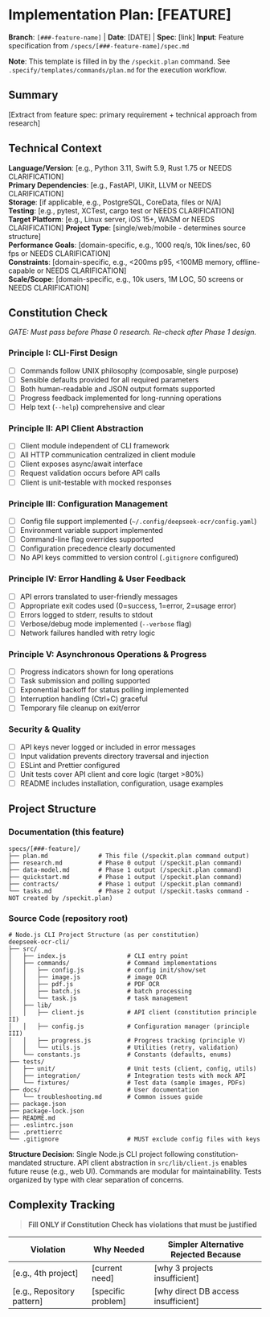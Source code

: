 # Implementation Plan: [FEATURE]

**Branch**: `[###-feature-name]` | **Date**: [DATE] | **Spec**: [link]
**Input**: Feature specification from `/specs/[###-feature-name]/spec.md`

**Note**: This template is filled in by the `/speckit.plan` command. See `.specify/templates/commands/plan.md` for the execution workflow.

## Summary

[Extract from feature spec: primary requirement + technical approach from research]

## Technical Context

<!--
  ACTION REQUIRED: Replace the content in this section with the technical details
  for the project. The structure here is presented in advisory capacity to guide
  the iteration process.
-->

**Language/Version**: [e.g., Python 3.11, Swift 5.9, Rust 1.75 or NEEDS CLARIFICATION]  
**Primary Dependencies**: [e.g., FastAPI, UIKit, LLVM or NEEDS CLARIFICATION]  
**Storage**: [if applicable, e.g., PostgreSQL, CoreData, files or N/A]  
**Testing**: [e.g., pytest, XCTest, cargo test or NEEDS CLARIFICATION]  
**Target Platform**: [e.g., Linux server, iOS 15+, WASM or NEEDS CLARIFICATION]
**Project Type**: [single/web/mobile - determines source structure]  
**Performance Goals**: [domain-specific, e.g., 1000 req/s, 10k lines/sec, 60 fps or NEEDS CLARIFICATION]  
**Constraints**: [domain-specific, e.g., <200ms p95, <100MB memory, offline-capable or NEEDS CLARIFICATION]  
**Scale/Scope**: [domain-specific, e.g., 10k users, 1M LOC, 50 screens or NEEDS CLARIFICATION]

## Constitution Check

*GATE: Must pass before Phase 0 research. Re-check after Phase 1 design.*

### Principle I: CLI-First Design
- [ ] Commands follow UNIX philosophy (composable, single purpose)
- [ ] Sensible defaults provided for all required parameters
- [ ] Both human-readable and JSON output formats supported
- [ ] Progress feedback implemented for long-running operations
- [ ] Help text (`--help`) comprehensive and clear

### Principle II: API Client Abstraction
- [ ] Client module independent of CLI framework
- [ ] All HTTP communication centralized in client module
- [ ] Client exposes async/await interface
- [ ] Request validation occurs before API calls
- [ ] Client is unit-testable with mocked responses

### Principle III: Configuration Management
- [ ] Config file support implemented (`~/.config/deepseek-ocr/config.yaml`)
- [ ] Environment variable support implemented
- [ ] Command-line flag overrides supported
- [ ] Configuration precedence clearly documented
- [ ] No API keys committed to version control (`.gitignore` configured)

### Principle IV: Error Handling & User Feedback
- [ ] API errors translated to user-friendly messages
- [ ] Appropriate exit codes used (0=success, 1=error, 2=usage error)
- [ ] Errors logged to stderr, results to stdout
- [ ] Verbose/debug mode implemented (`--verbose` flag)
- [ ] Network failures handled with retry logic

### Principle V: Asynchronous Operations & Progress
- [ ] Progress indicators shown for long operations
- [ ] Task submission and polling supported
- [ ] Exponential backoff for status polling implemented
- [ ] Interruption handling (Ctrl+C) graceful
- [ ] Temporary file cleanup on exit/error

### Security & Quality
- [ ] API keys never logged or included in error messages
- [ ] Input validation prevents directory traversal and injection
- [ ] ESLint and Prettier configured
- [ ] Unit tests cover API client and core logic (target >80%)
- [ ] README includes installation, configuration, usage examples

## Project Structure

### Documentation (this feature)

```text
specs/[###-feature]/
├── plan.md              # This file (/speckit.plan command output)
├── research.md          # Phase 0 output (/speckit.plan command)
├── data-model.md        # Phase 1 output (/speckit.plan command)
├── quickstart.md        # Phase 1 output (/speckit.plan command)
├── contracts/           # Phase 1 output (/speckit.plan command)
└── tasks.md             # Phase 2 output (/speckit.tasks command - NOT created by /speckit.plan)
```

### Source Code (repository root)
<!--
  ACTION REQUIRED: For the DeepSeek-OCR CLI project, use the structure below
  as defined in the constitution. Adjust paths based on actual feature needs.
-->

```text
# Node.js CLI Project Structure (as per constitution)
deepseek-ocr-cli/
├── src/
│   ├── index.js                 # CLI entry point
│   ├── commands/                # Command implementations
│   │   ├── config.js            # config init/show/set
│   │   ├── image.js             # image OCR
│   │   ├── pdf.js               # PDF OCR
│   │   ├── batch.js             # batch processing
│   │   └── task.js              # task management
│   ├── lib/
│   │   ├── client.js            # API client (constitution principle II)
│   │   ├── config.js            # Configuration manager (principle III)
│   │   ├── progress.js          # Progress tracking (principle V)
│   │   └── utils.js             # Utilities (retry, validation)
│   └── constants.js             # Constants (defaults, enums)
├── tests/
│   ├── unit/                    # Unit tests (client, config, utils)
│   ├── integration/             # Integration tests with mock API
│   └── fixtures/                # Test data (sample images, PDFs)
├── docs/                        # User documentation
│   └── troubleshooting.md       # Common issues guide
├── package.json
├── package-lock.json
├── README.md
├── .eslintrc.json
├── .prettierrc
└── .gitignore                   # MUST exclude config files with keys
```

**Structure Decision**: Single Node.js CLI project following constitution-mandated
structure. API client abstraction in `src/lib/client.js` enables future reuse
(e.g., web UI). Commands are modular for maintainability. Tests organized by type
with clear separation of concerns.

## Complexity Tracking

> **Fill ONLY if Constitution Check has violations that must be justified**

| Violation | Why Needed | Simpler Alternative Rejected Because |
|-----------|------------|-------------------------------------|
| [e.g., 4th project] | [current need] | [why 3 projects insufficient] |
| [e.g., Repository pattern] | [specific problem] | [why direct DB access insufficient] |
